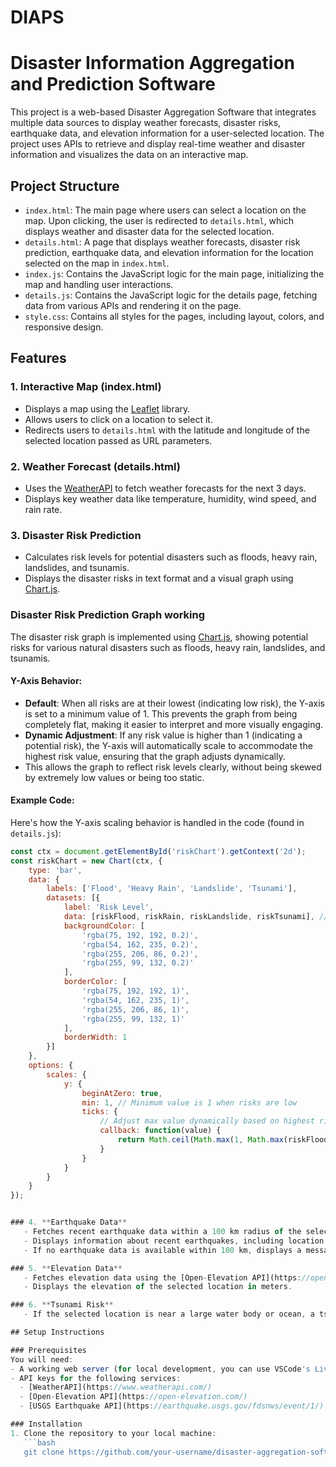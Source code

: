 # DIAPS
# Disaster Information Aggregation and Prediction Software

This project is a web-based Disaster Aggregation Software that integrates multiple data sources to display weather forecasts, disaster risks, earthquake data, and elevation information for a user-selected location. The project uses APIs to retrieve and display real-time weather and disaster information and visualizes the data on an interactive map.

## Project Structure

- `index.html`: The main page where users can select a location on the map. Upon clicking, the user is redirected to `details.html`, which displays weather and disaster data for the selected location.
- `details.html`: A page that displays weather forecasts, disaster risk prediction, earthquake data, and elevation information for the location selected on the map in `index.html`.
- `index.js`: Contains the JavaScript logic for the main page, initializing the map and handling user interactions.
- `details.js`: Contains the JavaScript logic for the details page, fetching data from various APIs and rendering it on the page.
- `style.css`: Contains all styles for the pages, including layout, colors, and responsive design.
  
## Features

### 1. **Interactive Map (index.html)**
   - Displays a map using the [Leaflet](https://leafletjs.com/) library.
   - Allows users to click on a location to select it.
   - Redirects users to `details.html` with the latitude and longitude of the selected location passed as URL parameters.

### 2. **Weather Forecast (details.html)**
   - Uses the [WeatherAPI](https://www.weatherapi.com/) to fetch weather forecasts for the next 3 days.
   - Displays key weather data like temperature, humidity, wind speed, and rain rate.

### 3. **Disaster Risk Prediction**
   - Calculates risk levels for potential disasters such as floods, heavy rain, landslides, and tsunamis.
   - Displays the disaster risks in text format and a visual graph using [Chart.js](https://www.chartjs.org/).
### Disaster Risk Prediction Graph working

The disaster risk graph is implemented using [Chart.js](https://www.chartjs.org/), showing potential risks for various natural disasters such as floods, heavy rain, landslides, and tsunamis. 

#### Y-Axis Behavior:
- **Default**: When all risks are at their lowest (indicating low risk), the Y-axis is set to a minimum value of 1. This prevents the graph from being completely flat, making it easier to interpret and more visually engaging.
- **Dynamic Adjustment**: If any risk value is higher than 1 (indicating a potential risk), the Y-axis will automatically scale to accommodate the highest risk value, ensuring that the graph adjusts dynamically.
- This allows the graph to reflect risk levels clearly, without being skewed by extremely low values or being too static.

#### Example Code:
Here's how the Y-axis scaling behavior is handled in the code (found in `details.js`):
```js
const ctx = document.getElementById('riskChart').getContext('2d');
const riskChart = new Chart(ctx, {
    type: 'bar',
    data: {
        labels: ['Flood', 'Heavy Rain', 'Landslide', 'Tsunami'],
        datasets: [{
            label: 'Risk Level',
            data: [riskFlood, riskRain, riskLandslide, riskTsunami], // risk values fetched from API
            backgroundColor: [
                'rgba(75, 192, 192, 0.2)',
                'rgba(54, 162, 235, 0.2)',
                'rgba(255, 206, 86, 0.2)',
                'rgba(255, 99, 132, 0.2)'
            ],
            borderColor: [
                'rgba(75, 192, 192, 1)',
                'rgba(54, 162, 235, 1)',
                'rgba(255, 206, 86, 1)',
                'rgba(255, 99, 132, 1)'
            ],
            borderWidth: 1
        }]
    },
    options: {
        scales: {
            y: {
                beginAtZero: true,
                min: 1, // Minimum value is 1 when risks are low
                ticks: {
                    // Adjust max value dynamically based on highest risk
                    callback: function(value) {
                        return Math.ceil(Math.max(1, Math.max(riskFlood, riskRain, riskLandslide, riskTsunami, value)));
                    }
                }
            }
        }
    }
});


### 4. **Earthquake Data**
   - Fetches recent earthquake data within a 100 km radius of the selected location using the [USGS Earthquake API](https://earthquake.usgs.gov/fdsnws/event/1/).
   - Displays information about recent earthquakes, including location, magnitude, and time of occurrence.
   - If no earthquake data is available within 100 km, displays a message: "No recent earthquakes found within 100 km."

### 5. **Elevation Data**
   - Fetches elevation data using the [Open-Elevation API](https://open-elevation.com/).
   - Displays the elevation of the selected location in meters.

### 6. **Tsunami Risk**
   - If the selected location is near a large water body or ocean, a tsunami risk level is displayed.

## Setup Instructions

### Prerequisites
You will need:
- A working web server (for local development, you can use VSCode's Live Server extension, or simply open the files in a browser).
- API keys for the following services:
  - [WeatherAPI](https://www.weatherapi.com/)
  - [Open-Elevation API](https://open-elevation.com/)
  - [USGS Earthquake API](https://earthquake.usgs.gov/fdsnws/event/1/)

### Installation
1. Clone the repository to your local machine:
   ```bash
   git clone https://github.com/your-username/disaster-aggregation-software.git

